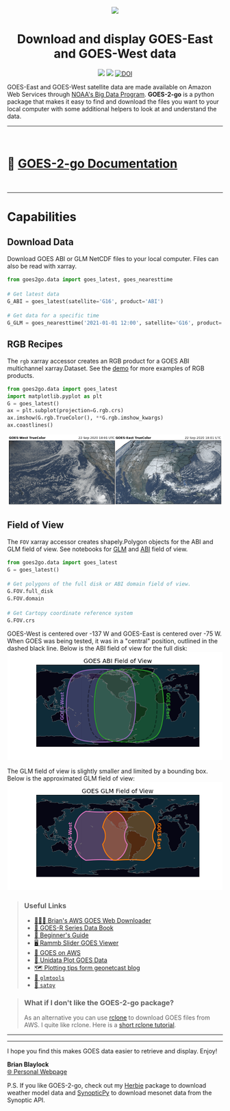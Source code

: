 <div
  align="center"
>

![](https://github.com/blaylockbk/goes2go/blob/master/docs/_static/goes2go_logo_100dpi.png?raw=true)


# Download and display GOES-East and GOES-West data

<!-- Badges -->
[![](https://img.shields.io/pypi/v/goes2go)](https://pypi.python.org/pypi/goes2go/)
![](https://img.shields.io/github/license/blaylockbk/goes2go)
[![DOI](https://zenodo.org/badge/296737878.svg)](https://zenodo.org/badge/latestdoi/296737878)
<!--(Badges)-->

</div>

GOES-East and GOES-West satellite data are made available on Amazon Web Services through [NOAA's Big Data Program](https://www.noaa.gov/information-technology/big-data). **GOES-2-go** is a python package that makes it easy to find and download the files you want to your local computer with some additional helpers to look at and understand the data.

---

<br>

# 📔 [GOES-2-go Documentation](https://blaylockbk.github.io/goes2go/_build/html/)

<br>

---

# Capabilities

## Download Data
Download GOES ABI or GLM NetCDF files to your local computer. Files can also be read with xarray.

```python
from goes2go.data import goes_latest, goes_nearesttime

# Get latest data
G_ABI = goes_latest(satellite='G16', product='ABI')

# Get data for a specific time
G_GLM = goes_nearesttime('2021-01-01 12:00', satellite='G16', product='GLM')
```

## RGB Recipes
The `rgb` xarray accessor creates an RGB product for a GOES ABI multichannel xarray.Dataset. See the [demo](https://blaylockbk.github.io/goes2go/_build/html/user_guide/notebooks/DEMO_rgb_recipes.html#) for more examples of RGB products.

```python
from goes2go.data import goes_latest
import matplotlib.pyplot as plt
G = goes_latest()
ax = plt.subplot(projection=G.rgb.crs)
ax.imshow(G.rgb.TrueColor(), **G.rgb.imshow_kwargs)
ax.coastlines()
```

![](./images/TrueColor.png)


## Field of View

The `FOV` xarray accessor creates shapely.Polygon objects for the ABI and GLM field of view. See notebooks for [GLM](https://blaylockbk.github.io/goes2go/_build/html/user_guide/notebooks/field-of-view_GLM.html) and [ABI](https://blaylockbk.github.io/goes2go/_build/html/user_guide/notebooks/field-of-view_ABI.html) field of view.

```python
from goes2go.data import goes_latest
G = goes_latest()

# Get polygons of the full disk or ABI domain field of view.
G.FOV.full_disk
G.FOV.domain

# Get Cartopy coordinate reference system
G.FOV.crs
```

GOES-West is centered over -137 W and GOES-East is centered over -75 W. When GOES was being tested, it was in a "central" position, outlined in the dashed black line. Below is the ABI field of view for the full disk:
![field of view image](./images/ABI_field-of-view.png)

The GLM field of view is slightly smaller and limited by a bounding box. Below is the approximated GLM field of view:
![field of view image](./images/GLM_field-of-view.png)



>### Useful Links
>- [🙋🏻‍♂️ Brian's AWS GOES Web Downloader](https://home.chpc.utah.edu/~u0553130/Brian_Blaylock/cgi-bin/goes16_download.cgi)
>- [📔 GOES-R Series Data Book](https://www.goes-r.gov/downloads/resources/documents/GOES-RSeriesDataBook.pdf)
>- [🎠 Beginner's Guide](https://www.goes-r.gov/downloads/resources/documents/Beginners_Guide_to_GOES-R_Series_Data.pdf)
>- [🖥 Rammb Slider GOES Viewer](https://rammb-slider.cira.colostate.edu)
>- [💾 GOES on AWS](https://registry.opendata.aws/noaa-goes/)
>- [🐍 Unidata Plot GOES Data](https://unidata.github.io/python-training/gallery/mapping_goes16_truecolor/)
>- [🗺 Plotting tips form geonetcast blog](https://geonetcast.wordpress.com/2019/08/02/plot-0-5-km-goes-r-full-disk-regions/)
>- [🐍 `glmtools`](https://github.com/deeplycloudy/glmtools/)
>- [🐍 `satpy`](https://github.com/pytroll/satpy)


> ### What if I don't like the GOES-2-go package?
> As an alternative you can use [rclone](https://rclone.org/) to download GOES files from AWS. I quite like rclone. Here is a [short rclone tutorial](https://github.com/blaylockbk/pyBKB_v3/blob/master/rclone_howto.md).

---
---

I hope you find this makes GOES data easier to retrieve and display. Enjoy!

**Brian Blaylock**  
[🌐 Personal Webpage](http://home.chpc.utah.edu/~u0553130/Brian_Blaylock/home.html)  


P.S. If you like GOES-2-go, check out my [Herbie](https://github.com/blaylockbk/Herbie) package to download weather model data and [SynopticPy](https://github.com/blaylockbk/Herbie) to download mesonet data from the Synoptic API.